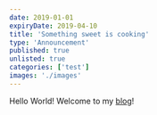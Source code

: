 ```yaml
---
date: 2019-01-01
expiryDate: 2019-04-10
title: 'Something sweet is cooking'
type: 'Announcement'
published: true
unlisted: true
categories: ['test']
images: './images'
---
```


Hello World! Welcome to my [blog](https://ayomidebakare.site/blog)!
